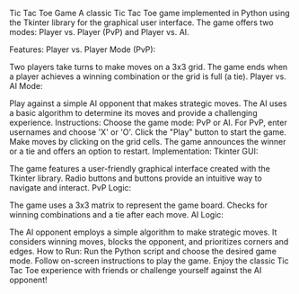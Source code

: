 Tic Tac Toe Game
A classic Tic Tac Toe game implemented in Python using the Tkinter library for the graphical user interface. The game offers two modes: Player vs. Player (PvP) and Player vs. AI.

Features:
Player vs. Player Mode (PvP):

Two players take turns to make moves on a 3x3 grid.
The game ends when a player achieves a winning combination or the grid is full (a tie).
Player vs. AI Mode:

Play against a simple AI opponent that makes strategic moves.
The AI uses a basic algorithm to determine its moves and provide a challenging experience.
Instructions:
Choose the game mode: PvP or AI.
For PvP, enter usernames and choose 'X' or 'O'.
Click the "Play" button to start the game.
Make moves by clicking on the grid cells.
The game announces the winner or a tie and offers an option to restart.
Implementation:
Tkinter GUI:

The game features a user-friendly graphical interface created with the Tkinter library.
Radio buttons and buttons provide an intuitive way to navigate and interact.
PvP Logic:

The game uses a 3x3 matrix to represent the game board.
Checks for winning combinations and a tie after each move.
AI Logic:

The AI opponent employs a simple algorithm to make strategic moves.
It considers winning moves, blocks the opponent, and prioritizes corners and edges.
How to Run:
Run the Python script and choose the desired game mode.
Follow on-screen instructions to play the game.
Enjoy the classic Tic Tac Toe experience with friends or challenge yourself against the AI opponent!


